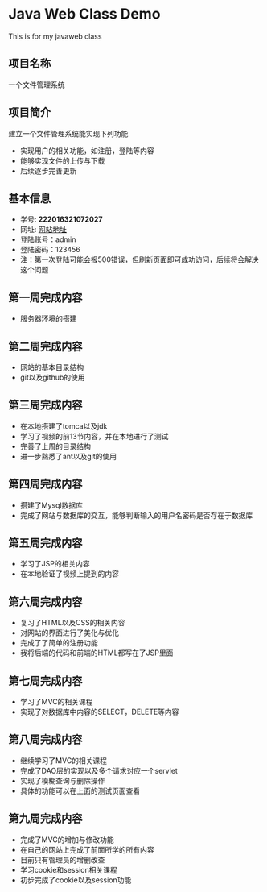 # Java Web Class Demo

This is for my javaweb class

## 项目名称

 一个文件管理系统

## 项目简介

 建立一个文件管理系统能实现下列功能
- 实现用户的相关功能，如注册，登陆等内容
- 能够实现文件的上传与下载
- 后续逐步完善更新

## 基本信息
- 学号: **222016321072027**
- 网址: [网站地址](http://39.108.81.240:8080/demo/)
- 登陆账号：admin
- 登陆密码：123456
- 注：第一次登陆可能会报500错误，但刷新页面即可成功访问，后续将会解决这个问题 

## 第一周完成内容
- 服务器环境的搭建
## 第二周完成内容
- 网站的基本目录结构
- git以及github的使用
## 第三周完成内容
- 在本地搭建了tomca以及jdk
- 学习了视频的前13节内容，并在本地进行了测试
- 完善了上周的目录结构
- 进一步熟悉了ant以及git的使用
## 第四周完成内容
- 搭建了Mysql数据库
- 完成了网站与数据库的交互，能够判断输入的用户名密码是否存在于数据库
## 第五周完成内容
- 学习了JSP的相关内容
- 在本地验证了视频上提到的内容
## 第六周完成内容
- 复习了HTML以及CSS的相关内容
- 对网站的界面进行了美化与优化
- 完成了了简单的注册功能
- 我将后端的代码和前端的HTML都写在了JSP里面
## 第七周完成内容
- 学习了MVC的相关课程
- 实现了对数据库中内容的SELECT，DELETE等内容
## 第八周完成内容
- 继续学习了MVC的相关课程
- 完成了DAO层的实现以及多个请求对应一个servlet
- 实现了模糊查询与删除操作
- 具体的功能可以在上面的测试页面查看
## 第九周完成内容
- 完成了MVC的增加与修改功能
- 在自己的网站上完成了前面所学的所有内容
- 目前只有管理员的增删改查
- 学习cookie和session相关课程
- 初步完成了cookie以及session功能
